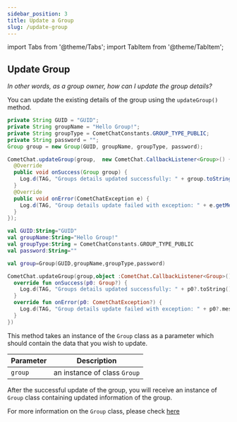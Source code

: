 ```yaml
---
sidebar_position: 3
title: Update a Group
slug: /update-group
---
```


import Tabs from '@theme/Tabs';
import TabItem from '@theme/TabItem';

## Update Group

_In other words, as a group owner, how can I update the group details?_

You can update the existing details of the group using the `updateGroup()` method.

<Tabs>
<TabItem value="Java" label="Java">

```java
private String GUID = "GUID";
private String groupName = "Hello Group!";
private String groupType = CometChatConstants.GROUP_TYPE_PUBLIC;
private String password = "";
Group group = new Group(GUID, groupName, groupType, password);

CometChat.updateGroup(group,  new CometChat.CallbackListener<Group>() {
  @Override
  public void onSuccess(Group group) {
    Log.d(TAG, "Groups details updated successfully: " + group.toString());
  }
  @Override
  public void onError(CometChatException e) {
    Log.d(TAG, "Group details update failed with exception: " + e.getMessage());
  }
});
```

</TabItem>
<TabItem value="Kotlin" label="Kotlin">

```kotlin
val GUID:String="GUID"
val groupName:String="Hello Group!"
val groupType:String = CometChatConstants.GROUP_TYPE_PUBLIC
val password:String=""

val group=Group(GUID,groupName,groupType,password)

CometChat.updateGroup(group,object :CometChat.CallbackListener<Group>(){
  override fun onSuccess(p0: Group?) {
    Log.d(TAG, "Groups details updated successfully: " + p0?.toString())
  }
  override fun onError(p0: CometChatException?) {
    Log.d(TAG, "Group details update failed with exception: " + p0?.message)
  }
})
```

</TabItem>
</Tabs>

This method takes an instance of the `Group` class as a parameter which should contain the data that you wish to update.

| Parameter | Description                  |
| --------- | ---------------------------- |
| `group`   | an instance of class `Group` |

After the successful update of the group, you will receive an instance of `Group` class containing updated information of the group.

For more information on the `Group` class, please check [here](create-group#group-class)
